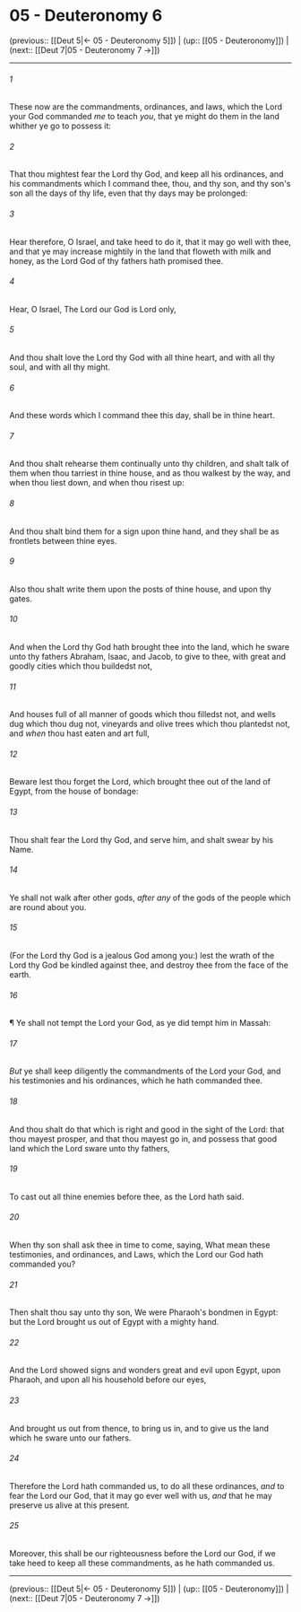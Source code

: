 # 05 - Deuteronomy 6

(previous:: [[Deut 5|← 05 - Deuteronomy 5]]) | (up:: [[05 - Deuteronomy]]) | (next:: [[Deut 7|05 - Deuteronomy 7 →]])

***


###### 1 
These now are the commandments, ordinances, and laws, which the Lord your God commanded _me_ to teach _you_, that ye might do them in the land whither ye go to possess it: 

###### 2 
That thou mightest fear the Lord thy God, and keep all his ordinances, and his commandments which I command thee, thou, and thy son, and thy son's son all the days of thy life, even that thy days may be prolonged: 

###### 3 
Hear therefore, O Israel, and take heed to do it, that it may go well with thee, and that ye may increase mightily in the land that floweth with milk and honey, as the Lord God of thy fathers hath promised thee. 

###### 4 
Hear, O Israel, The Lord our God is Lord only, 

###### 5 
And thou shalt love the Lord thy God with all thine heart, and with all thy soul, and with all thy might. 

###### 6 
And these words which I command thee this day, shall be in thine heart. 

###### 7 
And thou shalt rehearse them continually unto thy children, and shalt talk of them when thou tarriest in thine house, and as thou walkest by the way, and when thou liest down, and when thou risest up: 

###### 8 
And thou shalt bind them for a sign upon thine hand, and they shall be as frontlets between thine eyes. 

###### 9 
Also thou shalt write them upon the posts of thine house, and upon thy gates. 

###### 10 
And when the Lord thy God hath brought thee into the land, which he sware unto thy fathers Abraham, Isaac, and Jacob, to give to thee, with great and goodly cities which thou buildedst not, 

###### 11 
And houses full of all manner of goods which thou filledst not, and wells dug which thou dug not, vineyards and olive trees which thou plantedst not, and _when_ thou hast eaten and art full, 

###### 12 
Beware lest thou forget the Lord, which brought thee out of the land of Egypt, from the house of bondage: 

###### 13 
Thou shalt fear the Lord thy God, and serve him, and shalt swear by his Name. 

###### 14 
Ye shall not walk after other gods, _after any_ of the gods of the people which are round about you. 

###### 15 
(For the Lord thy God is a jealous God among you:) lest the wrath of the Lord thy God be kindled against thee, and destroy thee from the face of the earth. 

###### 16 
¶ Ye shall not tempt the Lord your God, as ye did tempt him in Massah: 

###### 17 
_But_ ye shall keep diligently the commandments of the Lord your God, and his testimonies and his ordinances, which he hath commanded thee. 

###### 18 
And thou shalt do that which is right and good in the sight of the Lord: that thou mayest prosper, and that thou mayest go in, and possess that good land which the Lord sware unto thy fathers, 

###### 19 
To cast out all thine enemies before thee, as the Lord hath said. 

###### 20 
When thy son shall ask thee in time to come, saying, What mean these testimonies, and ordinances, and Laws, which the Lord our God hath commanded you? 

###### 21 
Then shalt thou say unto thy son, We were Pharaoh's bondmen in Egypt: but the Lord brought us out of Egypt with a mighty hand. 

###### 22 
And the Lord showed signs and wonders great and evil upon Egypt, upon Pharaoh, and upon all his household before our eyes, 

###### 23 
And brought us out from thence, to bring us in, and to give us the land which he sware unto our fathers. 

###### 24 
Therefore the Lord hath commanded us, to do all these ordinances, _and_ to fear the Lord our God, that it may go ever well with us, _and_ that he may preserve us alive at this present. 

###### 25 
Moreover, this shall be our righteousness before the Lord our God, if we take heed to keep all these commandments, as he hath commanded us.

***

(previous:: [[Deut 5|← 05 - Deuteronomy 5]]) | (up:: [[05 - Deuteronomy]]) | (next:: [[Deut 7|05 - Deuteronomy 7 →]])
